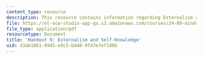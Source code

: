```yaml
---
content_type: resource
description: This resource contains information regarding Externalism and Self-knowledge.
file: https://ol-ocw-studio-app-qa.s3.amazonaws.com/courses/24-09-minds-and-machines-fall-2011/d3ab18618945e9c5bd409f47e7ef1d6b_MIT24_09F11_externalism.pdf
file_type: application/pdf
resourcetype: Document
title: 'Handout 9: Externalism and Self-Knowledge'
uid: d3ab1861-8945-e9c5-bd40-9f47e7ef1d6b
---
```

